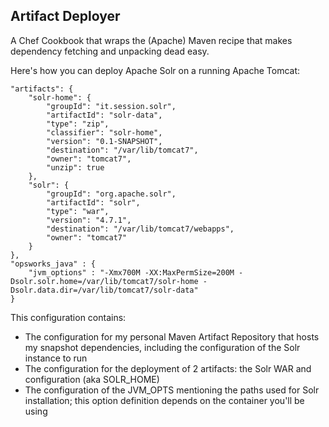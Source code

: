 Artifact Deployer
---

A Chef Cookbook that wraps the (Apache) Maven recipe that makes dependency fetching and unpacking dead easy.

Here's how you can deploy Apache Solr on a running Apache Tomcat:

```
"artifacts": {
    "solr-home": {
        "groupId": "it.session.solr",
        "artifactId": "solr-data",
        "type": "zip",
        "classifier": "solr-home",
        "version": "0.1-SNAPSHOT",
        "destination": "/var/lib/tomcat7",
        "owner": "tomcat7",
        "unzip": true
    },
    "solr": {
        "groupId": "org.apache.solr",
        "artifactId": "solr",
        "type": "war",
        "version": "4.7.1",
        "destination": "/var/lib/tomcat7/webapps",
        "owner": "tomcat7"
    }
},
"opsworks_java" : {
    "jvm_options" : "-Xmx700M -XX:MaxPermSize=200M -Dsolr.solr.home=/var/lib/tomcat7/solr-home -Dsolr.data.dir=/var/lib/tomcat7/solr-data"
}
```

This configuration contains:
- The configuration for my personal Maven Artifact Repository that hosts my snapshot dependencies, including the configuration of the Solr instance to run
- The configuration for the deployment of 2 artifacts: the Solr WAR and configuration (aka SOLR_HOME)
- The configuration of the JVM_OPTS mentioning the paths used for Solr installation; this option definition depends on the container you'll be using